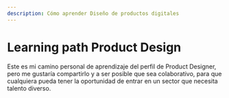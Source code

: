```yaml
---
description: Cómo aprender Diseño de productos digitales
---
```


# Learning path Product Design

Este es mi camino personal de aprendizaje del perfil de Product Designer, pero me gustaría compartirlo y a ser posible que sea colaborativo, para que cualquiera pueda tener la oportunidad de entrar en un sector que necesita talento diverso.

